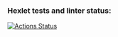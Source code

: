### Hexlet tests and linter status:
[![Actions Status](https://github.com/andrg2280/java-project-99/actions/workflows/hexlet-check.yml/badge.svg)](https://github.com/andrg2280/java-project-99/actions)